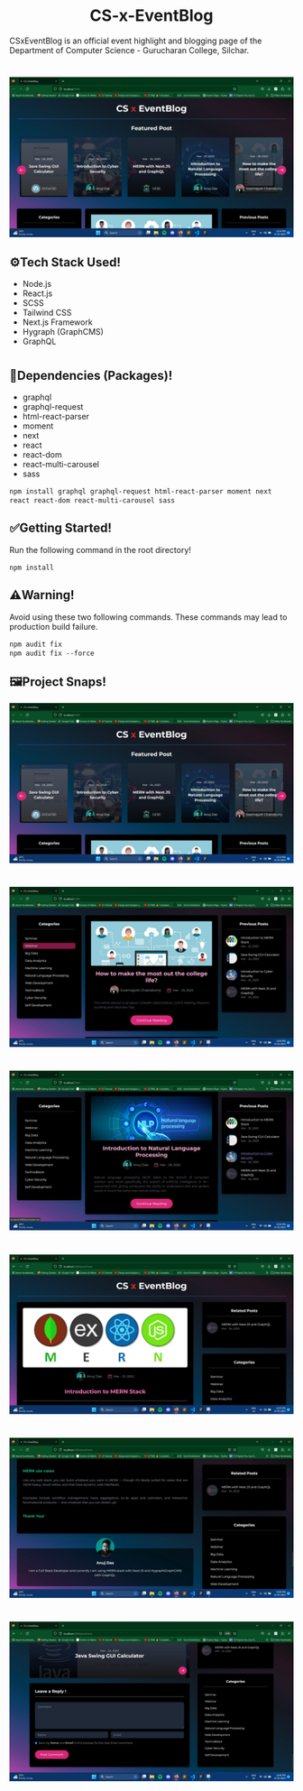 <h1 align="center">CS-x-EventBlog</h1>

CSxEventBlog is an official event highlight and blogging page of the Department of Computer Science - Gurucharan College, Silchar. 
#

<img src="project-ss/first.jpg">

## ⚙️Tech Stack Used! 
- Node.js
- React.js
- SCSS
- Tailwind CSS
- Next.js Framework
- Hygraph (GraphCMS)
- GraphQL
#

## 🔗Dependencies (Packages)! 
- graphql
- graphql-request
- html-react-parser
- moment
- next
- react
- react-dom
- react-multi-carousel
- sass

```
npm install graphql graphql-request html-react-parser moment next react react-dom react-multi-carousel sass 
```

## ✅Getting Started! 
Run the following command in the root directory!

```
npm install
```

## ⚠️Warning! 
Avoid using these two following commands. These commands may lead to production build failure.
```
npm audit fix
npm audit fix --force
```

## 🖼️Project Snaps!
<img src="project-ss/first.jpg">

#
<img src="project-ss/second.jpg">

#
<img src="project-ss/third.jpg">

#
<img src="project-ss/fourth.jpg">

#
<img src="project-ss/fifth.jpg">

#
<img src="project-ss/sixth.jpg">
